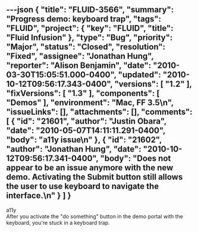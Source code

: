 ---json
{
  "title": "FLUID-3566",
  "summary": "Progress demo: keyboard trap",
  "tags": "FLUID",
  "project": {
    "key": "FLUID",
    "title": "Fluid Infusion"
  },
  "type": "Bug",
  "priority": "Major",
  "status": "Closed",
  "resolution": "Fixed",
  "assignee": "Jonathan Hung",
  "reporter": "Alison Benjamin",
  "date": "2010-03-30T15:05:51.000-0400",
  "updated": "2010-10-12T09:56:17.343-0400",
  "versions": [
    "1.2"
  ],
  "fixVersions": [
    "1.3"
  ],
  "components": [
    "Demos"
  ],
  "environment": "Mac, FF 3.5\n",
  "issueLinks": [],
  "attachments": [],
  "comments": [
    {
      "id": "21601",
      "author": "Justin Obara",
      "date": "2010-05-07T14:11:11.291-0400",
      "body": "a11y issue\n"
    },
    {
      "id": "21602",
      "author": "Jonathan Hung",
      "date": "2010-10-12T09:56:17.341-0400",
      "body": "Does not appear to be an issue anymore with the new demo. Activating the Submit button still allows the user to use keyboard to navigate the interface.\n"
    }
  ]
}
---
a11y\
After you activate the "do something" button in the demo portal with the keyboard, you're stuck in a keyboard trap.&#x20;

        
